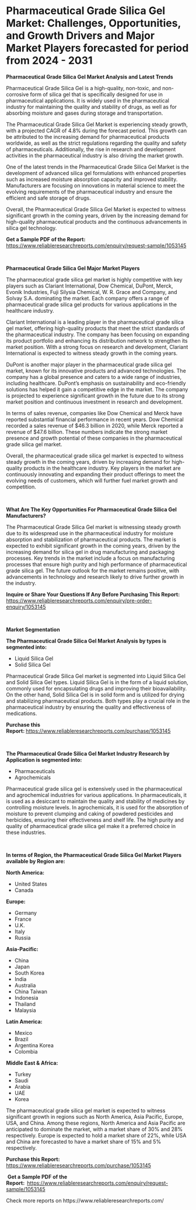 <p><h1>Pharmaceutical Grade Silica Gel Market: Challenges, Opportunities, and Growth Drivers and Major Market Players forecasted for period from 2024 - 2031</h1></p><p><strong>Pharmaceutical Grade Silica Gel Market Analysis and Latest Trends</strong></p>
<p><p>Pharmaceutical Grade Silica Gel is a high-quality, non-toxic, and non-corrosive form of silica gel that is specifically designed for use in pharmaceutical applications. It is widely used in the pharmaceutical industry for maintaining the quality and stability of drugs, as well as for absorbing moisture and gases during storage and transportation.</p><p>The Pharmaceutical Grade Silica Gel Market is experiencing steady growth, with a projected CAGR of 4.8% during the forecast period. This growth can be attributed to the increasing demand for pharmaceutical products worldwide, as well as the strict regulations regarding the quality and safety of pharmaceuticals. Additionally, the rise in research and development activities in the pharmaceutical industry is also driving the market growth.</p><p>One of the latest trends in the Pharmaceutical Grade Silica Gel Market is the development of advanced silica gel formulations with enhanced properties such as increased moisture absorption capacity and improved stability. Manufacturers are focusing on innovations in material science to meet the evolving requirements of the pharmaceutical industry and ensure the efficient and safe storage of drugs.</p><p>Overall, the Pharmaceutical Grade Silica Gel Market is expected to witness significant growth in the coming years, driven by the increasing demand for high-quality pharmaceutical products and the continuous advancements in silica gel technology.</p></p>
<p><strong>Get a Sample PDF of the Report:&nbsp;</strong> <a href="https://www.reliableresearchreports.com/enquiry/request-sample/1053145">https://www.reliableresearchreports.com/enquiry/request-sample/1053145</a></p>
<p>&nbsp;</p>
<p><strong>Pharmaceutical Grade Silica Gel Major Market Players</strong></p>
<p><p>The pharmaceutical grade silica gel market is highly competitive with key players such as Clariant International, Dow Chemical, DuPont, Merck, Evonik Industries, Fuji Silysia Chemical, W. R. Grace and Company, and Solvay S.A. dominating the market. Each company offers a range of pharmaceutical grade silica gel products for various applications in the healthcare industry.</p><p>Clariant International is a leading player in the pharmaceutical grade silica gel market, offering high-quality products that meet the strict standards of the pharmaceutical industry. The company has been focusing on expanding its product portfolio and enhancing its distribution network to strengthen its market position. With a strong focus on research and development, Clariant International is expected to witness steady growth in the coming years.</p><p>DuPont is another major player in the pharmaceutical grade silica gel market, known for its innovative products and advanced technologies. The company has a global presence and caters to a wide range of industries, including healthcare. DuPont’s emphasis on sustainability and eco-friendly solutions has helped it gain a competitive edge in the market. The company is projected to experience significant growth in the future due to its strong market position and continuous investment in research and development.</p><p>In terms of sales revenue, companies like Dow Chemical and Merck have reported substantial financial performance in recent years. Dow Chemical recorded a sales revenue of $46.3 billion in 2020, while Merck reported a revenue of $47.6 billion. These numbers indicate the strong market presence and growth potential of these companies in the pharmaceutical grade silica gel market.</p><p>Overall, the pharmaceutical grade silica gel market is expected to witness steady growth in the coming years, driven by increasing demand for high-quality products in the healthcare industry. Key players in the market are continuously innovating and expanding their product offerings to meet the evolving needs of customers, which will further fuel market growth and competition.</p></p>
<p>&nbsp;</p>
<p><strong>What Are The Key Opportunities For Pharmaceutical Grade Silica Gel Manufacturers?</strong></p>
<p><p>The Pharmaceutical Grade Silica Gel market is witnessing steady growth due to its widespread use in the pharmaceutical industry for moisture absorption and stabilization of pharmaceutical products. The market is expected to exhibit significant growth in the coming years, driven by the increasing demand for silica gel in drug manufacturing and packaging processes. Key trends in the market include a focus on manufacturing processes that ensure high purity and high performance of pharmaceutical grade silica gel. The future outlook for the market remains positive, with advancements in technology and research likely to drive further growth in the industry.</p></p>
<p><strong>Inquire or Share Your Questions If Any Before Purchasing This Report:</strong> <a href="https://www.reliableresearchreports.com/enquiry/pre-order-enquiry/1053145">https://www.reliableresearchreports.com/enquiry/pre-order-enquiry/1053145</a></p>
<p>&nbsp;</p>
<p><strong>Market Segmentation</strong></p>
<p><strong>The Pharmaceutical Grade Silica Gel Market Analysis by types is segmented into:</strong></p>
<p><ul><li>Liquid Silica Gel</li><li>Solid Silica Gel</li></ul></p>
<p><p>Pharmaceutical Grade Silica Gel market is segmented into Liquid Silica Gel and Solid Silica Gel types. Liquid Silica Gel is in the form of a liquid solution, commonly used for encapsulating drugs and improving their bioavailability. On the other hand, Solid Silica Gel is in solid form and is utilized for drying and stabilizing pharmaceutical products. Both types play a crucial role in the pharmaceutical industry by ensuring the quality and effectiveness of medications.</p></p>
<p><strong>Purchase this Report:&nbsp;</strong><a href="https://www.reliableresearchreports.com/purchase/1053145">https://www.reliableresearchreports.com/purchase/1053145</a></p>
<p>&nbsp;</p>
<p><strong>The Pharmaceutical Grade Silica Gel Market Industry Research by Application is segmented into:</strong></p>
<p><ul><li>Pharmaceuticals</li><li>Agrochemicals</li></ul></p>
<p><p>Pharmaceutical grade silica gel is extensively used in the pharmaceutical and agrochemical industries for various applications. In pharmaceuticals, it is used as a desiccant to maintain the quality and stability of medicines by controlling moisture levels. In agrochemicals, it is used for the absorption of moisture to prevent clumping and caking of powdered pesticides and herbicides, ensuring their effectiveness and shelf life. The high purity and quality of pharmaceutical grade silica gel make it a preferred choice in these industries.</p></p>
<p>&nbsp;</p>
<p><strong>In terms of Region, the Pharmaceutical Grade Silica Gel Market Players available by Region are:</strong></p>
<p>
    <p> <strong> North America: </strong>
        <ul>
            <li>United States</li>
            <li>Canada</li>
        </ul>
        </p> 
    <p> <strong> Europe: </strong>
        <ul>
            <li>Germany</li>
            <li>France</li>
            <li>U.K.</li>
            <li>Italy</li>
            <li>Russia</li>
        </ul>
        </p> 
    <p> <strong> Asia-Pacific: </strong>
        <ul>
            <li>China</li>
            <li>Japan</li>
            <li>South Korea</li>
            <li>India</li>
            <li>Australia</li>
            <li>China Taiwan</li>
            <li>Indonesia</li>
            <li>Thailand</li>
            <li>Malaysia</li>
        </ul>
        </p> 
    <p> <strong> Latin America: </strong>
        <ul>
            <li>Mexico</li>
            <li>Brazil</li>
            <li>Argentina Korea</li>
            <li>Colombia</li>
        </ul>
        </p> 
    <p> <strong> Middle East & Africa: </strong>
        <ul>
            <li>Turkey</li>
            <li>Saudi</li>
            <li>Arabia</li>
            <li>UAE</li>
            <li>Korea</li>
        </ul>
    </p>
    </p>
<p><p>The pharmaceutical grade silica gel market is expected to witness significant growth in regions such as North America, Asia Pacific, Europe, USA, and China. Among these regions, North America and Asia Pacific are anticipated to dominate the market, with a market share of 30% and 28% respectively. Europe is expected to hold a market share of 22%, while USA and China are forecasted to have a market share of 15% and 5% respectively.</p></p>
<p><strong>Purchase this Report: </strong><a href="https://www.reliableresearchreports.com/purchase/1053145">https://www.reliableresearchreports.com/purchase/1053145</a></p>
<p>&nbsp;<strong>Get a Sample PDF of the Report:&nbsp;&nbsp;</strong><a href="https://www.reliableresearchreports.com/enquiry/request-sample/1053145">https://www.reliableresearchreports.com/enquiry/request-sample/1053145</a></p>
<p><strong></strong></p>
<p>Check more reports on https://www.reliableresearchreports.com/</p>